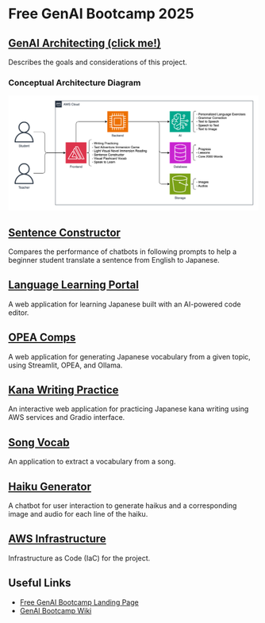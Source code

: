 # Free GenAI Bootcamp 2025

## [GenAI Architecting (click me!)](/genai-architecting/README.md)

Describes the goals and considerations of this project.

### Conceptual Architecture Diagram

![conceptual architecture diagram](/genai-architecting/conceptual-architecture-diagram.drawio.png)

## [Sentence Constructor](/sentence-constructor/README.md)

Compares the performance of chatbots in following prompts to help a beginner student translate a sentence from English to Japanese.

## [Language Learning Portal](/lang-portal/README.md)

A web application for learning Japanese built with an AI-powered code editor.

## [OPEA Comps](/opea-comps/README.md)

A web application for generating Japanese vocabulary from a given topic, using Streamlit, OPEA, and Ollama.

## [Kana Writing Practice](/writing-practice/README.md)

An interactive web application for practicing Japanese kana writing using AWS services and Gradio interface.

## [Song Vocab](/song-vocab/README.md)

An application to extract a vocabulary from a song.

## [Haiku Generator](/haiku-generator/README.md)

A chatbot for user interaction to generate haikus and a corresponding image and audio for each line of the haiku.

## [AWS Infrastructure](/aws/README.md)

Infrastructure as Code (IaC) for the project.

## Useful Links

- [Free GenAI Bootcamp Landing Page](https://genai.cloudprojectbootcamp.com/)
- [GenAI Bootcamp Wiki](https://docs.google.com/document/d/1KVDTDF4t8VtI69F5KMo67KoTBXgVhsd2O9hK-uPh2rA/edit?tab=t.skocibnip81i)
